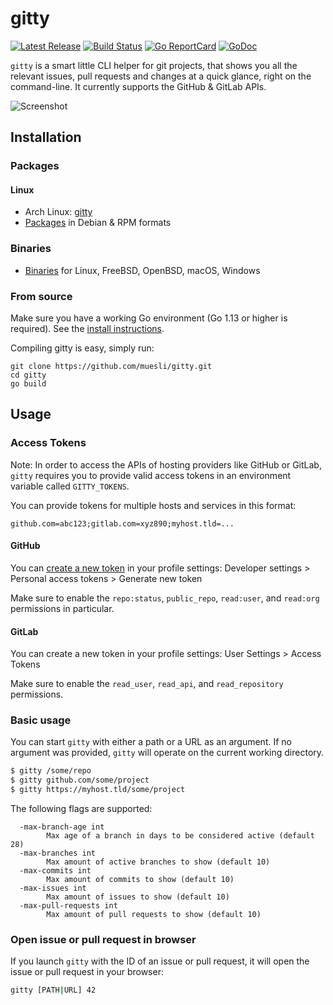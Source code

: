 # gitty

[![Latest Release](https://img.shields.io/github/release/muesli/gitty.svg)](https://github.com/muesli/gitty/releases)
[![Build Status](https://github.com/muesli/gitty/workflows/build/badge.svg)](https://github.com/muesli/gitty/actions)
[![Go ReportCard](https://goreportcard.com/badge/muesli/gitty)](https://goreportcard.com/report/muesli/gitty)
[![GoDoc](https://godoc.org/github.com/golang/gddo?status.svg)](https://pkg.go.dev/github.com/muesli/gitty)

`gitty` is a smart little CLI helper for git projects, that shows you all the
relevant issues, pull requests and changes at a quick glance, right on the
command-line. It currently supports the GitHub & GitLab APIs.

![Screenshot](screenshot.png)

## Installation

### Packages

#### Linux
- Arch Linux: [gitty](https://aur.archlinux.org/packages/gitty/)
- [Packages](https://github.com/muesli/gitty/releases) in Debian & RPM formats

### Binaries
- [Binaries](https://github.com/muesli/gitty/releases) for Linux, FreeBSD, OpenBSD, macOS, Windows

### From source

Make sure you have a working Go environment (Go 1.13 or higher is required).
See the [install instructions](http://golang.org/doc/install.html).

Compiling gitty is easy, simply run:

    git clone https://github.com/muesli/gitty.git
    cd gitty
    go build

## Usage

### Access Tokens

Note: In order to access the APIs of hosting providers like GitHub or GitLab,
`gitty` requires you to provide valid access tokens in an environment variable
called `GITTY_TOKENS`.

You can provide tokens for multiple hosts and services in this format:

`github.com=abc123;gitlab.com=xyz890;myhost.tld=...`

#### GitHub

You can [create a new token](https://github.com/settings/tokens/new?scopes=repo:status,public_repo,read:user,read:org&description=gitty)
in your profile settings:
Developer settings > Personal access tokens > Generate new token

Make sure to enable the `repo:status`, `public_repo`, `read:user`, and
`read:org` permissions in particular.

#### GitLab

You can create a new token in your profile settings:
User Settings > Access Tokens

Make sure to enable the `read_user`, `read_api`, and `read_repository`
permissions.

### Basic usage

You can start `gitty` with either a path or a URL as an argument. If no argument
was provided, `gitty` will operate on the current working directory.

```bash
$ gitty /some/repo
$ gitty github.com/some/project
$ gitty https://myhost.tld/some/project
```

The following flags are supported:

```
  -max-branch-age int
        Max age of a branch in days to be considered active (default 28)
  -max-branches int
        Max amount of active branches to show (default 10)
  -max-commits int
        Max amount of commits to show (default 10)
  -max-issues int
        Max amount of issues to show (default 10)
  -max-pull-requests int
        Max amount of pull requests to show (default 10)
```

### Open issue or pull request in browser

If you launch `gitty` with the ID of an issue or pull request, it will open the
issue or pull request in your browser:

```bash
gitty [PATH|URL] 42
```
